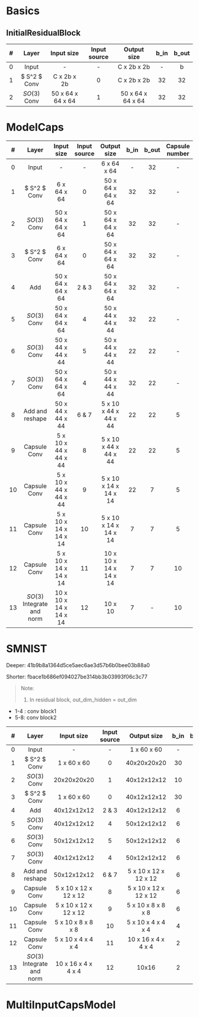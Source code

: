 # Basics

## InitialResidualBlock

|  #   |    Layer     |    Input size     | Input source |    Output size    | b_in | b_out |
| :--: | :----------: | :---------------: | :----------: | :---------------: | :--: | :---: |
|  0   |    Input     |         -         |      -       |    C x 2b x 2b    |  -   |   b   |
|  1   | $ S^2 $ Conv |    C x 2b x 2b    |      0       |    C x 2b x 2b    |  32  |  32   |
|  2   | $SO(3)$ Conv | 50 x 64 x 64 x 64 |      1       | 50 x 64 x 64 x 64 |  32  |  32   |







# ModelCaps

|  #   |           Layer            |       Input size       | Input source |      Output size       | b_in | b_out | Capsule number | Capsule dimension |
| :--: | :------------------------: | :--------------------: | :----------: | :--------------------: | :--: | :---: | :------------: | :---------------: |
|  0   |           Input            |           -            |      -       |      6 x 64 x 64       |  -   |  32   |       -        |         -         |
|  1   |        $ S^2 $ Conv        |      6 x 64 x 64       |      0       |   50 x 64 x 64 x 64    |  32  |  32   |       -        |         -         |
|  2   |        $SO(3)$ Conv        |   50 x 64 x 64 x 64    |      1       |   50 x 64 x 64 x 64    |  32  |  32   |       -        |         -         |
|  3   |        $ S^2 $ Conv        |      6 x 64 x 64       |      0       |   50 x 64 x 64 x 64    |  32  |  32   |       -        |         -         |
|  4   |            Add             |   50 x 64 x 64 x 64    |    2 & 3     |   50 x 64 x 64 x 64    |  32  |  32   |       -        |         -         |
|  5   |        $SO(3)$ Conv        |   50 x 64 x 64 x 64    |      4       |   50 x 44 x 44 x 44    |  32  |  22   |       -        |         -         |
|  6   |        $SO(3)$ Conv        |   50 x 44 x 44 x 44    |      5       |   50 x 44 x 44 x 44    |  22  |  22   |       -        |         -         |
|  7   |        $SO(3)$ Conv        |   50 x 64 x 64 x 64    |      4       |   50 x 44 x 44 x 44    |  32  |  22   |       -        |         -         |
|  8   |      Add and reshape       |   50 x 44 x 44 x 44    |    6 & 7     | 5 x 10 x 44 x 44 x 44  |  22  |  22   |       5        |        10         |
|  9   |        Capsule Conv        | 5 x 10 x 44 x 44 x 44  |      8       | 5 x 10 x 44 x 44 x 44  |  22  |  22   |       5        |        10         |
|  10  |        Capsule Conv        | 5 x 10 x 44 x 44 x 44  |      9       | 5 x 10 x 14 x 14 x 14  |  22  |   7   |       5        |        10         |
|  11  |        Capsule Conv        | 5 x 10 x 14 x 14 x 14  |      10      | 5 x 10 x 14 x 14 x 14  |  7   |   7   |       5        |        10         |
|  12  |        Capsule Conv        | 5 x 10 x 14 x 14 x 14  |      11      | 10 x 10 x 14 x 14 x 14 |  7   |   7   |       10       |        10         |
|  13  | $SO(3)$ Integrate and norm | 10 x 10 x 14 x 14 x 14 |      12      |        10 x 10         |  7   |   -   |       10       |        10         |



# SMNIST

Deeper: 41b9b8a1364d5ce5aec6ae3d57b6b0bee03b88a0

Shorter: fbace1b686ef094027be314bb3b03993f06c3c77

> Note:
>
> 1. In residual block, out_dim_hidden = out_dim

- 1-4 : conv block1
- 5-8: conv block2



| # |      Layer      |      Input size       | Input source |      Output size      | b_in | b_out | Capsule number | Capsule dimension |
| :---: | :-----------------: | :-------------------: | :----------: | :-------------------: | :--: | :---: | :------------: | :---------------: |
|   0   |        Input        |           -           |      -       |      1 x 60 x 60      |  -   |  30   | - | - |
|   1   |    $ S^2 $ Conv     |      1 x 60 x 60      |      0       |      40x20x20x20      |  30  |  10   | - | - |
|   2   |    $SO(3)$ Conv     |      20x20x20x20      |      1       |      40x12x12x12      |  10  |   6   | - | - |
|   3   |    $ S^2 $ Conv     |      1 x 60 x 60      |      0       |      40x12x12x12      |  30  |   6   | - | - |
|   4   |         Add         |      40x12x12x12      |    2 & 3     |      40x12x12x12      |  6   |   6   | - | - |
|   5   |    $SO(3)$ Conv     |      40x12x12x12      |      4       |      50x12x12x12      |  6   |   6   | - | - |
|   6   |    $SO(3)$ Conv     |      50x12x12x12      |      5       |      50x12x12x12      |  6   |   6   | - | - |
|   7   | $SO(3)$ Conv |      40x12x12x12      |      4       |      50x12x12x12      |  6   |   6   | - | - |
|   8   |   Add and reshape   |      50x12x12x12      |    6 & 7     | 5 x 10 x 12 x 12 x 12 |  6   |   6   |       5        |        10         |
|   9   |    Capsule Conv     | 5 x 10 x 12 x 12 x 12 |      8       |  5 x 10 x 12 x 12 x 12  |  6   |   6   |       5       |        10        |
|  10  |        Capsule Conv        | 5 x 10 x 12 x 12 x 12 |      9       |  5 x 10 x 8 x 8 x 8   |  6   |   4   |       5        |        10         |
| 11 | Capsule Conv | 5 x 10 x 8 x 8 x 8 | 10 | 5 x 10 x 4 x 4 x 4 | 4 | 2 | 5 | 10 |
|  12  |        Capsule Conv        |  5 x 10 x 4 x 4 x 4   |      11      |  10 x 16 x 4 x 4 x 4  |  2   |   2   |       10       |        16         |
| 13 | $SO(3)$ Integrate and norm | 10 x 16 x 4 x 4 x 4 | 12 | 10x16 | 2 | - | 10 | 16 |



# MultiInputCapsModel

